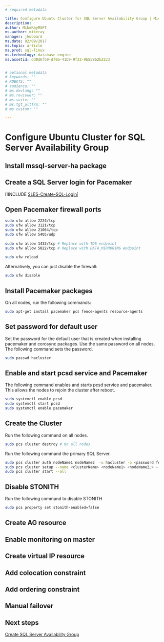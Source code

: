 ```yaml
---
# required metadata

title: Configure Ubuntu Cluster for SQL Server Availability Group | Microsoft Docs
description: 
author: MikeRayMSFT 
ms.author: mikeray 
manager: jhubbard
ms.date: 02/09/2017
ms.topic: article
ms.prod: sql-linux
ms.technology: database-engine
ms.assetid: dd0d6fb9-df0a-41b9-9f22-9b558b2b2233


# optional metadata
# keywords: ""
# ROBOTS: ""
# audience: ""
# ms.devlang: ""
# ms.reviewer: ""
# ms.suite: ""
# ms.tgt_pltfrm: ""
# ms.custom: ""

---
```


# Configure Ubuntu Cluster for SQL Server Availability Group

## Install mssql-server-ha package

## Create a SQL Server login for Pacemaker

[!INCLUDE [SLES-Create-SQL-Login](../includes/ss-linux-cluster-pacemaker-create-login.md)]

## Open Pacemaker firewall ports

```bash
sudo ufw allow 2224/tcp
sudo ufw allow 3121/tcp
sudo ufw allow 21064/tcp
sudo ufw allow 5405/udp
		
sudo ufw allow 1433/tcp # Replace with TDS endpoint
sudo ufw allow 5022/tcp # Replace with DATA_MIRRORING endpoint
		
sudo ufw reload
```

Alternatively, you can just disable the firewall:
		
```bash
sudo ufw disable
```

## Install Pacemaker packages

On all nodes, run the following commands:

```bash
sudo apt-get install pacemaker pcs fence-agents resource-agents
```

## Set password for default user

Set the password for the default user that is created when installing pacemaker and corosync packages. Use the same password on all nodes. The following command sets the password.

```bash
sudo passwd hacluster
```

## Enable and start pcsd service and Pacemaker

The following command enables and starts pcsd service and pacemaker. This allows the nodes to rejoin the cluster after reboot. 

```bash
sudo systemctl enable pcsd
sudo systemctl start pcsd
sudo systemctl enable pacemaker
```

## Create the Cluster

Run the following command on all nodes. 

```bash
sudo pcs cluster destroy # On all nodes
```

Run the following command the primary SQL Server. 

```bash
sudo pcs cluster auth nodeName1 nodeName2  -u hacluster -p <password for hacluster>
sudo pcs cluster setup --name <clusterName> <nodeName1> <nodeName2…> --force
sudo pcs cluster start --all
```

## Disable STONITH

Run the following command to disable STONITH

```bash
sudo pcs property set stonith-enabled=false
```

## Create AG resource

## Enable monitoring on master

## Create virtual IP resource

## Add colocation constraint

## Add ordering constraint

## Manual failover

## Next steps

[Create SQL Server Availability Group](sql-server-linux-availability-group-configure.md)

